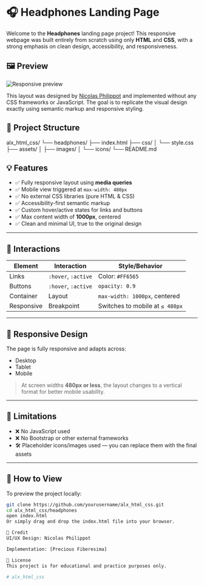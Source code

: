 # 🎧 Headphones Landing Page

Welcome to the **Headphones** landing page project! This responsive webpage was built entirely from scratch using only **HTML** and **CSS**, with a strong emphasis on clean design, accessibility, and responsiveness.

## 🖼️ Preview

![Responsive preview](../assets/preview.png)

This layout was designed by [Nicolas Philippot](https://www.behance.net/nicolasphilippo) and implemented without any CSS frameworks or JavaScript. The goal is to replicate the visual design exactly using semantic markup and responsive styling.

## 📁 Project Structure

alx_html_css/
└── headphones/
├── index.html
├── css/
│ └── style.css
├── assets/
│ ├── images/
│ └── icons/
└── README.md

## 💡 Features

- ✅ Fully responsive layout using **media queries**
- ✅ Mobile view triggered at `max-width: 480px`
- ✅ No external CSS libraries (pure HTML & CSS)
- ✅ Accessibility-first semantic markup
- ✅ Custom hover/active states for links and buttons
- ✅ Max content width of **1000px**, centered
- ✅ Clean and minimal UI, true to the original design

---

## 🎨 Interactions

| Element        | Interaction         | Style/Behavior              |
|----------------|---------------------|-----------------------------|
| Links          | `:hover`, `:active` | Color: `#FF6565`            |
| Buttons        | `:hover`, `:active` | `opacity: 0.9`              |
| Container      | Layout              | `max-width: 1000px`, centered |
| Responsive     | Breakpoint          | Switches to mobile at `≤ 480px` |

---

## 📱 Responsive Design

The page is fully responsive and adapts across:
- Desktop
- Tablet
- Mobile

> At screen widths **480px or less**, the layout changes to a vertical format for better mobile usability.

---

## 🚫 Limitations

- ❌ No JavaScript used
- ❌ No Bootstrap or other external frameworks
- 🛠️ Placeholder icons/images used — you can replace them with the final assets

---

## 🧪 How to View

To preview the project locally:

```bash
git clone https://github.com/yourusername/alx_html_css.git
cd alx_html_css/headphones
open index.html
Or simply drag and drop the index.html file into your browser.

📌 Credit
UI/UX Design: Nicolas Philippot

Implementation: [Precious Fiberesima]

📄 License
This project is for educational and practice purposes only.

#   a l x _ h t m l _ c s s  
 